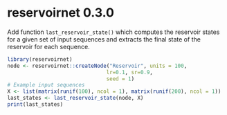 # reservoirnet 0.3.0

Add function `last_reservoir_state()` which computes the reservoir states for a
given set of input sequences and extracts the final state of the reservoir for
each sequence.

```R
library(reservoirnet)
node <- reservoirnet::createNode("Reservoir", units = 100,
                                lr=0.1, sr=0.9,
                                seed = 1)
# Example input sequences
X <- list(matrix(runif(100), ncol = 1), matrix(runif(200), ncol = 1))  
last_states <- last_reservoir_state(node, X)
print(last_states)
```